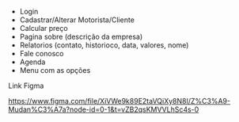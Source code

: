 - Login 
- Cadastrar/Alterar Motorista/Cliente 
- Calcular preço 
- Pagina sobre (descrição da empresa)
- Relatorios (contato, historioco, data, valores, nome)
- Fale conosco
- Agenda
- Menu com as opções 

Link Figma

https://www.figma.com/file/XiVWe9k89E2taVQiXy8N8I/Z%C3%A9-Mudan%C3%A7a?node-id=0-1&t=vZB2qsKMVVLhSc4s-0
